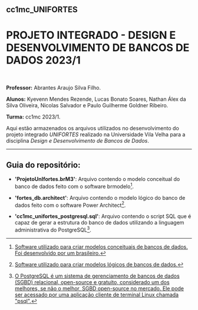 ## cc1mc_UNIFORTES
# PROJETO INTEGRADO - DESIGN E DESENVOLVIMENTO DE BANCOS DE DADOS 2023/1

<br>


**Professor:** Abrantes Araujo Silva Filho.

**Alunos:** Kyevenn Mendes Rezende, Lucas Bonato Soares, Nathan Álex da Silva Oliveira, Nicolas Salvador e Paulo Guilherme Goldner Ribeiro.

**Turma:** cc1mc 2023/1.

Aqui estão armazenados os arquivos utilizados no desenvolvimento do projeto integrado *UNIFORTES* realizado na Universidade Vila Velha para a disciplina *Design e Desenvolvimento de Bancos de Dados*.

<hr>

## Guia do repositório:

* **'ProjetoUnIfortes.brM3'**: Arquivo contendo o modelo conceitual do banco de dados feito com o software brmodelo[^1].

* **'fortes_db.architect'**: Arquivo contendo o modelo lógico do banco de dados feito com o software Power Architect[^2].
  
* **'cc1mc_unifortes_postgresql.sql'**: Arquivo contendo o script SQL que é capaz de gerar a estrutura do banco de dados utilizando a linguagem administrativa do PostgreSQL[^3].



[^1]: [Software utilizado para criar modelos conceituais de bancos de dados. Foi desenvolvido por um brasileiro.](http://www.sis4.com/brModelo/)
[^2]: [Software utilizado para criar modelos lógicos de bancos de dados.](https://bestofbi.com/products/sql-power-architect-data-modeling/)
[^3]: [O PostgreSQL é um sistema de gerenciamento de bancos de dados (SGBD) relacional, open-source e gratuito, considerado um dos melhores, se não o melhor, SGBD open-source no mercado. Ele pode ser acessado por uma aplicação cliente de terminal Linux chamada "psql".](https://www.postgresql.org/)
